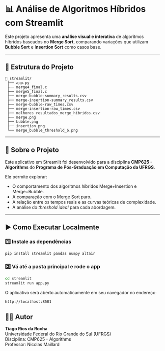 # 📊 Análise de Algoritmos Híbridos com Streamlit

Este projeto apresenta uma **análise visual e interativa** de algoritmos híbridos baseados no **Merge Sort**, comparando variações que utilizam **Bubble Sort** e **Insertion Sort** como casos base.

---

## 🚀 Estrutura do Projeto

```
📁 streamlit/
 ├── app.py
 ├── merge4_final.c
 ├── merge5_final.c
 ├── merge-bubble-summary_results.csv
 ├── merge-insertion-summary_results.csv
 ├── merge-bubble-raw_times.csv
 ├── merge-insertion-raw_times.csv
 ├── melhores_resultados_merge_hibridos.csv
 ├── merge.png
 ├── bubble.png
 ├── insertion.png
 └── merge_bubble_threshold_6.png
```

---

## 🧠 Sobre o Projeto

Este aplicativo em Streamlit foi desenvolvido para a disciplina **CMP625 - Algorithms** do **Programa de Pós-Graduação em Computação da UFRGS**.

Ele permite explorar:

- O comportamento dos algoritmos híbridos Merge+Insertion e Merge+Bubble.
- A comparação com o Merge Sort puro.
- A relação entre os tempos reais e as curvas teóricas de complexidade.
- A análise do *threshold ideal* para cada abordagem.

---

## ▶️ Como Executar Localmente

### 1️⃣ Instale as dependências
```bash
pip install streamlit pandas numpy altair
```

### 2️⃣ Vá até a pasta principal e rode o app
```bash
cd streamlit
streamlit run app.py
```

O aplicativo será aberto automaticamente em seu navegador no endereço:
```
http://localhost:8501
```

## 👨‍💻 Autor

**Tiago Rios da Rocha**  
Universidade Federal do Rio Grande do Sul (UFRGS)  
Disciplina: CMP625 - Algorithms  
Professor: Nicolas Maillard